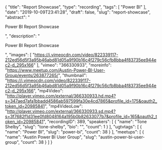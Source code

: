 {
  "title": "Report Showcase",
  "type": "recording",
  "tags": [
    "Power BI"
  ],
  "date": "2019-10-09T23:41:28",
  "draft": false,
  "slug": "report-showcase",
  "abstract": "<p>Power BI Report Showcase</p>",
  "description": "<p>Power BI Report Showcase</p>",
  "images": [
    "https://i.vimeocdn.com/video/822339117-212ed56d5f3a95b46abd81d05a9f90b16c4f279c56cfb8bba4f83735ee944ec2-d_295x166"
  ],
  "vimeo": "366330933",
  "moreinfo": "https://www.meetup.com/Austin-Power-BI-User-Group/events/263877265/",
  "thumbnail": "https://i.vimeocdn.com/video/822339117-212ed56d5f3a95b46abd81d05a9f90b16c4f279c56cfb8bba4f83735ee944ec2-d_295x166",
  "mp4Video": "http://player.vimeo.com/external/366330933.hd.mp4?s=347aed7afa1bbadd4586ab597599fa30e4cd7865&profile_id=175&oauth2_token_id=20985841",
  "mp4VideoLow": "http://player.vimeo.com/external/366330933.sd.mp4?s=3f7682f1d31ee0fd8048164a195b0b82633077b7&profile_id=165&oauth2_token_id=20985841",
  "recordingID": 389,
  "speakers": [
    {
      "name": "Tone Shelby",
      "slug": "tone-shelby",
      "bio": "",
      "count": 1
    }
  ],
  "ugtvtags": [
    {
      "name": "Power BI",
      "slug": "power-bi",
      "count": 38
    }
  ],
  "meetups": [
    {
      "name": "Austin Power BI User Group",
      "slug": "austin-power-bi-user-group",
      "count": 38
    }
  ]
}